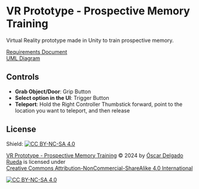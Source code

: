# VR Prototype - Prospective Memory Training
 Virtual Reality prototype made in Unity to train prospective memory.

 [Requirements Document](https://github.com/oscardelgado02/VR-Prototype---Prospective-Memory-Training/blob/main/Prospective%20Memory%20Training%20Requirements%20Document.pdf)
 <br>
 [UML Diagram](https://github.com/oscardelgado02/VR-Prototype---Prospective-Memory-Training/blob/main/Prospective%20Memory%20Training%20UML.png)

## Controls
- **Grab Object/Door**: Grip Button
- **Select option in the UI**: Trigger Button
- **Teleport**: Hold the Right Controller Thumbstick forward, point to the location you want to teleport, and then release

## License

Shield: [![CC BY-NC-SA 4.0][cc-by-nc-sa-shield]][cc-by-nc-sa]

<p xmlns:cc="http://creativecommons.org/ns#" xmlns:dct="http://purl.org/dc/terms/"><a property="dct:title" rel="cc:attributionURL" href="https://github.com/oscardelgado02/VR-Prototype---Prospective-Memory-Training">VR Prototype - Prospective Memory Training</a> © 2024 by <a rel="cc:attributionURL dct:creator" property="cc:attributionName" href="https://github.com/oscardelgado02">Óscar Delgado Rueda</a> is licensed under <a href="https://creativecommons.org/licenses/by-nc-sa/4.0/?ref=chooser-v1" target="_blank" rel="license noopener noreferrer" style="display:inline-block;">Creative Commons Attribution-NonCommercial-ShareAlike 4.0 International</a></p>

[![CC BY-NC-SA 4.0][cc-by-nc-sa-image]][cc-by-nc-sa]

[cc-by-nc-sa]: http://creativecommons.org/licenses/by-nc-sa/4.0/
[cc-by-nc-sa-image]: https://licensebuttons.net/l/by-nc-sa/4.0/88x31.png
[cc-by-nc-sa-shield]: https://img.shields.io/badge/License-CC%20BY--NC--SA%204.0-lightgrey.svg
